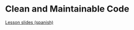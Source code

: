 # Clean and Maintainable Code

[Lesson slides (spanish)](https://ravenhill.pages.dev/ccxxxx/lessons/codigo-limpio-y-mantenible)
